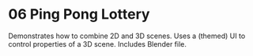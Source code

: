 # 06 Ping Pong Lottery

Demonstrates how to combine 2D and 3D scenes. Uses a (themed) UI to control properties of a 3D scene. Includes Blender file.